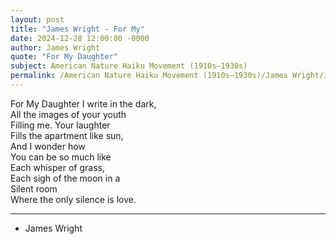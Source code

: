 ```yaml
---
layout: post
title: "James Wright - For My"
date: 2024-12-28 12:00:00 -0000
author: James Wright
quote: "For My Daughter"
subject: American Nature Haiku Movement (1910s–1930s)
permalink: /American Nature Haiku Movement (1910s–1930s)/James Wright/James Wright - For My
---
```


For My Daughter
I write in the dark,  
All the images of your youth  
Filling me. Your laughter  
Fills the apartment like sun,  
And I wonder how  
You can be so much like  
Each whisper of grass,  
Each sigh of the moon in a  
Silent room  
Where the only silence is love.

---

- James Wright
